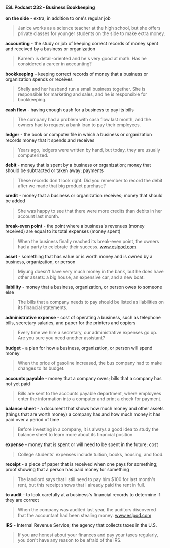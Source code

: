 #### ESL Podcast 232 - Business Bookkeeping

**on the side** - extra; in addition to one's regular job

> Janice works as a science teacher at the high school, but she offers private
classes for younger students on the side to make extra money.

**accounting** - the study or job of keeping correct records of money spent and
received by a business or organization

> Kareem is detail-oriented and he's very good at math. Has he considered a
career in accounting?

**bookkeeping** - keeping correct records of money that a business or
organization spends or receives

> Shelly and her husband run a small business together. She is responsible for
marketing and sales, and he is responsible for bookkeeping.

**cash flow** - having enough cash for a business to pay its bills

> The company had a problem with cash flow last month, and the owners had to
request a bank loan to pay their employees.

**ledger** - the book or computer file in which a business or organization records
money that it spends and receives

> Years ago, ledgers were written by hand, but today, they are usually
computerized.

**debit** - money that is spent by a business or organization; money that should be
subtracted or taken away; payments

> These records don't look right. Did you remember to record the debit after we
made that big product purchase?

**credit** - money that a business or organization receives; money that should be
added

> She was happy to see that there were more credits than debits in her account
last month.

**break-even point** - the point where a business's revenues (money received) are
equal to its total expenses (money spent)

> When the business finally reached its break-even point, the owners had a party
to celebrate their success.
www.eslpod.com

**asset** - something that has value or is worth money and is owned by a business,
organization, or person

> Miyung doesn't have very much money in the bank, but he does have other
assets: a big house, an expensive car, and a new boat.

**liability** - money that a business, organization, or person owes to someone else

> The bills that a company needs to pay should be listed as liabilities on its
financial statements.

**administrative expense** - cost of operating a business, such as telephone bills,
secretary salaries, and paper for the printers and copiers

> Every time we hire a secretary, our administrative expenses go up. Are you
sure you need another assistant?

**budget** - a plan for how a business, organization, or person will spend money

> When the price of gasoline increased, the bus company had to make changes
to its budget.

**accounts payable** - money that a company owes; bills that a company has not
yet paid

> Bills are sent to the accounts payable department, where employees enter the
information into a computer and print a check for payment.

**balance sheet** - a document that shows how much money and other assets
(things that are worth money) a company has and how much money it has paid
over a period of time

> Before investing in a company, it is always a good idea to study the balance
sheet to learn more about its financial position.

**expense** - money that is spent or will need to be spent in the future; cost

> College students' expenses include tuition, books, housing, and food.

**receipt** - a piece of paper that is received when one pays for something; proof
showing that a person has paid money for something

> The landlord says that I still need to pay him $100 for last month's rent, but this
receipt shows that I already paid the rent in full.

**to audit** - to look carefully at a business's financial records to determine if they
are correct

> When the company was audited last year, the auditors discovered that the
accountant had been stealing money.
www.eslpod.com

**IRS** - Internal Revenue Service; the agency that collects taxes in the U.S.

> If you are honest about your finances and pay your taxes regularly, you don't
have any reason to be afraid of the IRS.


